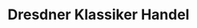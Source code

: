 ---
title: "Dresdner Klassiker Handel"
url: /dresden/dresdner-klassiker-handel-koenigsbruecker-strasse/
shop: Autowerkstatt
---